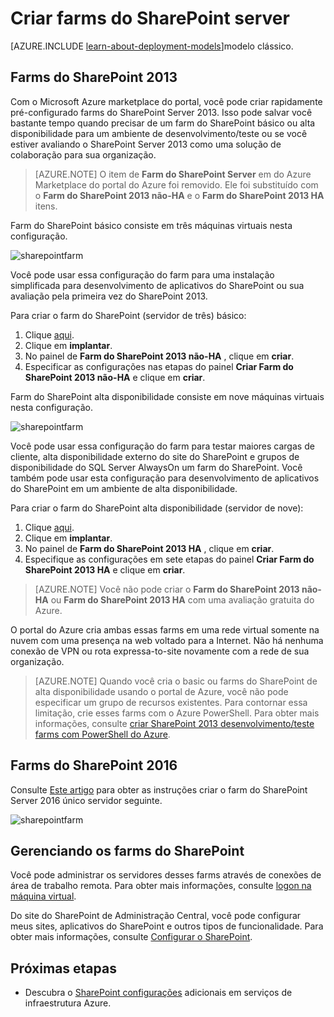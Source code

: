 <properties
    pageTitle="Criar server farms SharePoint | Microsoft Azure"
    description="Crie rapidamente um novo farm do SharePoint 2013 ou 2016 do SharePoint no Azure."
    services="virtual-machines-windows"
    documentationCenter=""
    authors="JoeDavies-MSFT"
    manager="timlt"
    editor=""
    tags="azure-resource-manager"/>

<tags
    ms.service="virtual-machines-windows"
    ms.workload="infrastructure-services"
    ms.tgt_pltfrm="vm-windows"
    ms.devlang="na"
    ms.topic="article"
    ms.date="09/30/2016"
    ms.author="josephd"/>

# <a name="create-sharepoint-server-farms"></a>Criar farms do SharePoint server

[AZURE.INCLUDE [learn-about-deployment-models](../../includes/learn-about-deployment-models-rm-include.md)]modelo clássico.

## <a name="sharepoint-2013-farms"></a>Farms do SharePoint 2013

Com o Microsoft Azure marketplace do portal, você pode criar rapidamente pré-configurado farms do SharePoint Server 2013. Isso pode salvar você bastante tempo quando precisar de um farm do SharePoint básico ou alta disponibilidade para um ambiente de desenvolvimento/teste ou se você estiver avaliando o SharePoint Server 2013 como uma solução de colaboração para sua organização.

> [AZURE.NOTE] O item de **Farm do SharePoint Server** em do Azure Marketplace do portal do Azure foi removido. Ele foi substituído com o **Farm do SharePoint 2013 não-HA** e o **Farm do SharePoint 2013 HA** itens.

Farm do SharePoint básico consiste em três máquinas virtuais nesta configuração.

![sharepointfarm](./media/virtual-machines-windows-sharepoint-farm/Non-HAFarm.png)

Você pode usar essa configuração do farm para uma instalação simplificada para desenvolvimento de aplicativos do SharePoint ou sua avaliação pela primeira vez do SharePoint 2013.

Para criar o farm do SharePoint (servidor de três) básico:

1. Clique [aqui](https://azure.microsoft.com/marketplace/partners/sharepoint2013/sharepoint2013farmsharepoint2013-nonha/).
2. Clique em **implantar**.
3. No painel de **Farm do SharePoint 2013 não-HA** , clique em **criar**.
4. Especificar as configurações nas etapas do painel **Criar Farm do SharePoint 2013 não-HA** e clique em **criar**.

Farm do SharePoint alta disponibilidade consiste em nove máquinas virtuais nesta configuração.

![sharepointfarm](./media/virtual-machines-windows-sharepoint-farm/HAFarm.png)

Você pode usar essa configuração do farm para testar maiores cargas de cliente, alta disponibilidade externo do site do SharePoint e grupos de disponibilidade do SQL Server AlwaysOn um farm do SharePoint. Você também pode usar esta configuração para desenvolvimento de aplicativos do SharePoint em um ambiente de alta disponibilidade.

Para criar o farm do SharePoint alta disponibilidade (servidor de nove):

1. Clique [aqui](https://azure.microsoft.com/marketplace/partners/sharepoint2013/sharepoint2013farmsharepoint2013-ha/).
2. Clique em **implantar**.
3. No painel de **Farm do SharePoint 2013 HA** , clique em **criar**.
4. Especifique as configurações em sete etapas do painel **Criar Farm do SharePoint 2013 HA** e clique em **criar**.

> [AZURE.NOTE] Você não pode criar o **Farm do SharePoint 2013 não-HA** ou **Farm do SharePoint 2013 HA** com uma avaliação gratuita do Azure.

O portal do Azure cria ambas essas farms em uma rede virtual somente na nuvem com uma presença na web voltado para a Internet. Não há nenhuma conexão de VPN ou rota expressa-to-site novamente com a rede de sua organização.

> [AZURE.NOTE] Quando você cria o basic ou farms do SharePoint de alta disponibilidade usando o portal de Azure, você não pode especificar um grupo de recursos existentes. Para contornar essa limitação, crie esses farms com o Azure PowerShell. Para obter mais informações, consulte [criar SharePoint 2013 desenvolvimento/teste farms com PowerShell do Azure](https://technet.microsoft.com/library/mt743093.aspx#powershell).

## <a name="sharepoint-2016-farms"></a>Farms do SharePoint 2016

Consulte [Este artigo](https://technet.microsoft.com/library/mt723354.aspx) para obter as instruções criar o farm do SharePoint Server 2016 único servidor seguinte.

![sharepointfarm](./media/virtual-machines-windows-sharepoint-farm/SP2016Farm.png)

## <a name="managing-the-sharepoint-farms"></a>Gerenciando os farms do SharePoint

Você pode administrar os servidores desses farms através de conexões de área de trabalho remota. Para obter mais informações, consulte [logon na máquina virtual](virtual-machines-windows-hero-tutorial.md#log-on-to-the-virtual-machine).

Do site do SharePoint de Administração Central, você pode configurar meus sites, aplicativos do SharePoint e outros tipos de funcionalidade. Para obter mais informações, consulte [Configurar o SharePoint](http://technet.microsoft.com/library/ee836142.aspx).

## <a name="next-steps"></a>Próximas etapas

- Descubra o [SharePoint configurações](https://technet.microsoft.com/library/dn635309.aspx) adicionais em serviços de infraestrutura Azure.
